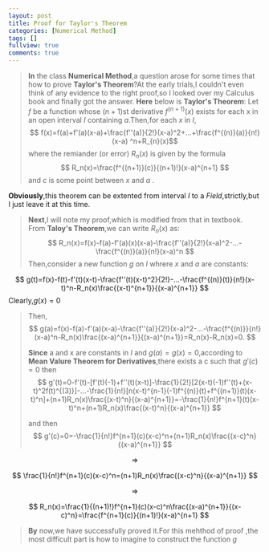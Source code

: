 ```yaml
---
layout: post
title: Proof for Taylor's Theorem
categories: [Numerical Method]
tags: []
fullview: true
comments: true
---
```

>**In** the class **Numerical Method**,a question arose for some times that how to prove **Taylor's Theorem**?At the early trials,I couldn't even think of any evidence to the right proof,so I looked over my Calculus book and finally got the answer.
>**Here** below is **Taylor's Theorem**:
Let $f$ be a function whose $(n+1)$st derivative $f^{(n+1)}(x)$ exists for each x in an open interval $I$ containing $a$.Then,for each $x$ in $I$,
$$
f(x)=f(a)+f'(a)(x-a)+\frac{f''(a)}{2!}(x-a)^2+...+\frac{f^{(n)}(a)}{n!}(x-a)
^n+R_{n}(x)$$
where the remiander (or error) $R_n(x)$ is given by the formula
$$
R_n(x)=\frac{f^{(n+1)}(c)}{(n+1)!}(x-a)^{n+1}
$$
and $c$ is some point between $x$ and $a$ .
>
**Obviously**,this theorem can be extented from interval $I$ to a $Field$,strictly,but I just leave it at this time.
>
>**Next**,I will note my proof,which is modified from that in textbook.
>From **Taloy's Theorem**,we can write $R_n(x)$ as:
$$
R_n(x)=f(x)-f(a)-f'(a)(x)(x-a)-\frac{f''(a)}{2!}(x-a)^2-...-\frac{f^{(n)}(a)}{n!}(x-a)^n
$$
Then,consider a new function $g$ on $I$ whrere $x$ and $a$ are constants:
>
$$
g(t)=f(x)-f(t)-f'(t)(x-t)-\frac{f''(t)(x-t)^2}{2!}-...-\frac{f^{(n)}(t)}{n!}(x-t)^n-R_n(x)\frac{(x-t)^{n+1}}{(x-a)^{n+1}}
$$
Clearly,$g(x)=0$
>
>Then,
$$
g(a)=f(x)-f(a)-f'(a)(x-a)-\frac{f''(a)}{2!}(x-a)^2-...-\frac{f^{(n)}}{n!}(x-a)^n-R_n(x)\frac{(x-a)^{n+1}}{(x-a)^{n+1}}=R_n(x)-R_n(x)=0.
$$
>
>**Since** a and x are constants in $I$ and $g(a)=g(x)=0$,according to **Mean Valure Theorem for Derivatives**,there exists a c such that $g'(c)=0$
>then
$$
g'(t)=0-f'(t)-[f'(t)(-1)+f''(t)(x-t)]-\frac{1}{2!}[2(x-t)(-1)f''(t)+(x-t)^2f(t)^{(3)}]-...-\frac{1}{n!}[n(x-t)^{n-1}(-1)f^{(n)}(t)+f^{(n+1)}(t)(x-t)^n]+(n+1)R_n(x)\frac{(x-t)^n}{(x-a)^{n+1}}=-\frac{1}{n!}f^{n+1}(t)(x-t)^n+(n+1)R_n(x)\frac{(x-t)^n}{(x-a)^{n+1}}
$$
>
>and then
$$
g'(c)=0=-\frac{1}{n!}f^{n+1}(c)(x-c)^n+(n+1)R_n(x)\frac{(x-c)^n}{(x-a)^{n+1}}
$$
>
$$
\Rightarrow 
$$
>
$$
\frac{1}{n!}f^{n+1}(c)(x-c)^n=(n+1)R_n(x)\frac{(x-c)^n}{(x-a)^{n+1}}
$$
>
$$
\Rightarrow
$$
>
$$
R_n(x)=\frac{1}{(n+1)!}f^{n+1}(c)(x-c)^n\frac{(x-a)^{n+1}}{(x-c)^n}=\frac{f^{n+1}(c)}{(n+1)!}(x-a)^{n+1}
$$
>
>**By** now,we have successfully proved it.For this mehthod of proof ,the most difficult part is how to imagine to construct the function $g$